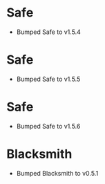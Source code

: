 
# Safe

- Bumped Safe to v1.5.4

# Safe

- Bumped Safe to v1.5.5

# Safe

- Bumped Safe to v1.5.6

# Blacksmith

- Bumped Blacksmith to v0.5.1
